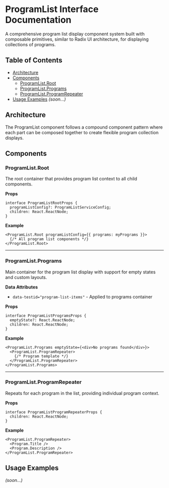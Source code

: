 # ProgramList Interface Documentation

A comprehensive program list display component system built with composable primitives, similar to Radix UI architecture, for displaying collections of programs.

## Table of Contents

- [Architecture](#architecture)
- [Components](#components)
  - [ProgramList.Root](#programlistroot)
  - [ProgramList.Programs](#programlistprograms)
  - [ProgramList.ProgramRepeater](#programlistprogramrepeater)
- [Usage Examples](#usage-examples) _(soon...)_

## Architecture

The ProgramList component follows a compound component pattern where each part can be composed together to create flexible program collection displays.

## Components

### ProgramList.Root

The root container that provides program list context to all child components.

**Props**

```tsx
interface ProgramListRootProps {
  programListConfig?: ProgramListServiceConfig;
  children: React.ReactNode;
}
```

**Example**

```tsx
<ProgramList.Root programListConfig={{ programs: myPrograms }}>
  {/* All program list components */}
</ProgramList.Root>
```

---

### ProgramList.Programs

Main container for the program list display with support for empty states and custom layouts.

**Data Attributes**

- `data-testid="program-list-items"` - Applied to programs container

**Props**

```tsx
interface ProgramListProgramsProps {
  emptyState?: React.ReactNode;
  children: React.ReactNode;
}
```

**Example**

```tsx
<ProgramList.Programs emptyState={<div>No programs found</div>}>
  <ProgramList.ProgramRepeater>
    {/* Program template */}
  </ProgramList.ProgramRepeater>
</ProgramList.Programs>
```

---

### ProgramList.ProgramRepeater

Repeats for each program in the list, providing individual program context.

**Props**

```tsx
interface ProgramListProgramRepeaterProps {
  children: React.ReactNode;
}
```

**Example**

```tsx
<ProgramList.ProgramRepeater>
  <Program.Title />
  <Program.Description />
</ProgramList.ProgramRepeater>
```

## Usage Examples

_(soon...)_
